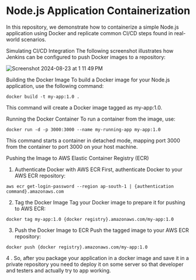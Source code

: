 # Node.js Application Containerization
In this repository, we demonstrate how to containerize a simple Node.js application using Docker and replicate common CI/CD steps found in real-world scenarios.

Simulating CI/CD Integration
The following screenshot illustrates how Jenkins can be configured to push Docker images to a repository:

![Screenshot 2024-08-23 at 1 11 49 PM](https://github.com/user-attachments/assets/1f3ec579-a7a8-4a36-aec8-00b006deb5fb)

Building the Docker Image
To build a Docker image for your Node.js application, use the following command:

```
docker build -t my-app:1.0 .
```
This command will create a Docker image tagged as my-app:1.0.

Running the Docker Container
To run a container from the image, use:

```
docker run -d -p 3000:3000 --name my-running-app my-app:1.0
```
This command starts a container in detached mode, mapping port 3000 from the container to port 3000 on your host machine.

Pushing the Image to AWS Elastic Container Registry (ECR)
1. Authenticate Docker with AWS ECR
First, authenticate Docker to your AWS ECR repository:

```
aws ecr get-login-password --region ap-south-1 | {authentication command}.amazonaws.com
```
2. Tag the Docker Image
Tag your Docker image to prepare it for pushing to AWS ECR:

```
docker tag my-app:1.0 {docker registry}.amazonaws.com/my-app:1.0
```
3. Push the Docker Image to ECR
Push the tagged image to your AWS ECR repository:

```
docker push {docker registry}.amazonaws.com/my-app:1.0
```

4 . So, after you package your application in a docker image and save it in a private repository you need to deploy it on some server so that developer and testers and actually try to app working.
